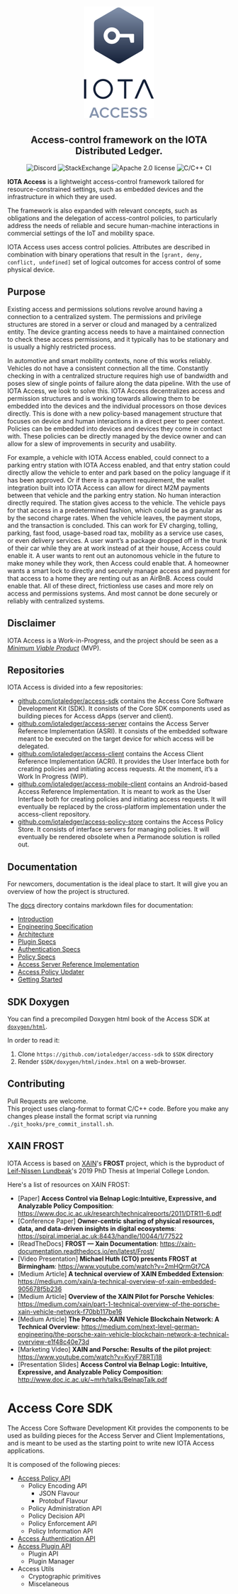 <h1 align="center">
  <img src="access.png">
</h1>
<h2 align="center">
Access-control framework on the IOTA Distributed Ledger.
</h2>

<p align="center">
  <a href="https://discord.iota.org/" style="text-decoration:none;"><img src="https://img.shields.io/badge/Discord-9cf.svg?logo=discord" alt="Discord"></a>
    <a href="https://iota.stackexchange.com/" style="text-decoration:none;"><img src="https://img.shields.io/badge/StackExchange-9cf.svg?logo=stackexchange" alt="StackExchange"></a>
    <a href="https://github.com/iotaledger/access-sdk/blob/master/LICENSE" style="text-decoration:none;"><img src="https://img.shields.io/github/license/iotaledger/access-sdk.svg" alt="Apache 2.0 license"></a>
    <img src="https://github.com/iotaledger/access-sdk/workflows/C/C++%20CI/badge.svg" alt="C/C++ CI">
</p>

**IOTA Access** is a lightweight access-control framework tailored for resource-constrained settings, such as embedded devices and the infrastructure in which they are used.

The framework is also expanded with relevant concepts, such as obligations and the delegation of access-control policies, to particularly address the needs of reliable and secure human-machine interactions in commercial settings of the IoT and mobility space.

IOTA Access uses access control policies. Attributes are described in combination with binary operations that result in the `[grant, deny, conflict, undefined]` set of logical outcomes for access control of some physical device.

## Purpose
Existing access and permissions solutions revolve around having a connection to a centralized system. The permissions and privilege structures are stored in a server or cloud and managed by a centralized entity. The device granting access needs to have a maintained connection to check these access permissions, and it typically has to be stationary and is usually a highly restricted process.

In automotive and smart mobility contexts, none of this works reliably. Vehicles do not have a consistent connection all the time. Constantly checking in with a centralized structure requires high use of bandwidth and poses slew of single points of failure along the data pipeline. With the use of IOTA Access, we look to solve this. IOTA Access decentralizes access and permission structures and is working towards allowing them to be embedded into the devices and the individual processors on those devices directly. This is done with a new policy-based management structure that focuses on device and human interactions in a direct peer to peer context. Policies can be embedded into devices and devices they come in contact with. These policies can be directly managed by the device owner and can allow for a slew of improvements in security and usability.

For example, a vehicle with IOTA Access enabled, could connect to a parking entry station with IOTA Access enabled, and that entry station could directly allow the vehicle to enter and park based on the policy language if it has been approved. Or if there is a payment requirement, the wallet integration built into IOTA Access can allow for direct M2M payments between that vehicle and the parking entry station. No human interaction directly required. The station gives access to the vehicle. The vehicle pays for that access in a predetermined fashion, which could be as granular as by the second charge rates. When the vehicle leaves, the payment stops, and the transaction is concluded. This can work for EV charging, tolling, parking, fast food, usage-based road tax, mobility as a service use cases, or even delivery services. A user want’s a package dropped off in the trunk of their car while they are at work instead of at their house, Access could enable it. A user wants to rent out an autonomous vehicle in the future to make money while they work, then Access could enable that. A homeowner wants a smart lock to directly and securely manage access and payment for that access to a home they are renting out as an AirBnB. Access could enable that. All of these direct, frictionless use cases and more rely on access and permissions systems. And most cannot be done securely or reliably with centralized systems.

## Disclaimer
IOTA Access is a Work-in-Progress, and the project should be seen as a [*Minimum Viable Product*](https://en.wikipedia.org/wiki/Minimum_viable_product) (MVP).

## Repositories
IOTA Access is divided into a few repositories:
- [github.com/iotaledger/access-sdk](http://github.com/iotaledger/access-sdk) contains the Access Core Software Development Kit (SDK). It consists of the Core SDK components used as building pieces for Access dApps (server and client).
- [github.com/iotaledger/access-server](https://github.com/iotaledger/access-server) contains the Access Server Reference Implementation (ASRI). It consists of the embedded software meant to be executed on the target device for which access will be delegated.
- [github.com/iotaledger/access-client](http://github.com/iotaledger/access-client) contains the Access Client Reference Implementation (ACRI). It provides the User Interface both for creating policies and initiating access requests. At the moment, it’s a Work In Progress (WIP).
- [github.com/iotaledger/access-mobile-client](https://github.com/iotaledger/access-mobile-client.git) contains an Android-based Access Reference Implementation. It is meant to work as the User Interface both for creating policies and initiating access requests. It will eventually be replaced by the cross-platform implementation under the access-client repository.
- [github.com/iotaledger/access-policy-store](https://github.com/iotaledger/access-policy-store) contains the Access Policy Store. It consists of interface servers for managing policies. It will eventually be rendered obsolete when a Permanode solution is rolled out.

## Documentation
For newcomers, documentation is the ideal place to start. It will give you an overview of how the project is structured.

The [docs](/docs) directory contains markdown files for documentation:
 - [Introduction](/docs/01-introduction.md)
 - [Engineering Specification](/docs/02-engineering-specs.md)
 - [Architecture](/docs/03-architecture.md)
 - [Plugin Specs](/docs/04-plugin-specs.md)
 - [Authentication Specs](/docs/05-auth-specs.md)
 - [Policy Specs](/docs/06-policy-specs.md)
 - [Access Server Reference Implementation](/docs/07-asri.md)
 - [Access Policy Updater](/docs/08-apu.md)
 - [Getting Started](/docs/09-getting-started.md)

 ## SDK Doxygen
You can find a precompiled Doxygen html book of the Access SDK at [`doxygen/html`](https://github.com/iotaledger/access-sdk/tree/master/doxygen/html).

In order to read it:
1. Clone `https://github.com/iotaledger/access-sdk` to `$SDK` directory
2. Render `$SDK/doxygen/html/index.html` on a web-browser.

## Contributing  

Pull Requests are welcome.  
This project uses clang-format to format C/C++ code. Before you make any changes please install the format script via running `./git_hooks/pre_commit_install.sh`.  

## XAIN FROST
IOTA Access is based on [XAIN](https://www.xain.io/)'s **FROST** project, which is the byproduct of [Leif-Nissen Lundbeak](https://www.researchgate.net/profile/Leif_Nissen_Lundbaek)'s 2019 PhD Thesis at Imperial College London.

Here's a list of resources on XAIN FROST:

* [Paper] **Access Control via Belnap Logic:Intuitive, Expressive, and Analyzable Policy Composition**: https://www.doc.ic.ac.uk/research/technicalreports/2011/DTR11-6.pdf
* [Conference Paper] **Owner-centric sharing of physical resources, data, and data-driven insights in digital ecosystems**: https://spiral.imperial.ac.uk:8443/handle/10044/1/77522
* [ReadTheDocs] **FROST — Xain Documentation**: https://xain-documentation.readthedocs.io/en/latest/Frost/
* [Video Presentation] **Michael Huth (CTO) presents FROST at Birmingham**: https://www.youtube.com/watch?v=2mHQrmGt7CA
* [Medium Article] **A technical overview of XAIN Embedded Extension**: https://medium.com/xain/a-technical-overview-of-xain-embedded-905678f5b236
* [Medium Article] **Overview of the XAIN Pilot for Porsche Vehicles**: https://medium.com/xain/part-1-technical-overview-of-the-porsche-xain-vehicle-network-f70bb117be16
* [Medium Article] **The Porsche-XAIN Vehicle Blockchain Network: A Technical Overview**: https://medium.com/next-level-german-engineering/the-porsche-xain-vehicle-blockchain-network-a-technical-overview-e1f48c40e73d
* [Marketing Video] **XAIN and Porsche: Results of the pilot project**: https://www.youtube.com/watch?v=KvyF78RTj18
* [Presentation Slides] **Access Control via Belnap Logic: Intuitive, Expressive, and Analyzable Policy Composition**: http://www.doc.ic.ac.uk/~mrh/talks/BelnapTalk.pdf

# Access Core SDK

The Access Core Software Development Kit provides the  components to be used as  building pieces for the Access Server and Client Implementations, and is meant to be used as the starting point to write new IOTA Access applications.

It is composed of the following pieces:
- [Access Policy API](/policy/README.md)
    * Policy Encoding API
        * JSON Flavour
        * Protobuf Flavour
    * Policy Administration API
    * Policy Decision API
    * Policy Enforcement API
    * Policy Information API
- [Access Authentication API](/auth/README.md)
- [Access Plugin API](/auth/README.md)
    * Plugin API
    * Plugin Manager
- Access Utils
    * Cryptographic primitives
    * Miscelaneous